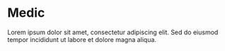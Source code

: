 # Medic

Lorem ipsum dolor sit amet, consectetur adipiscing elit. Sed do eiusmod tempor incididunt ut labore et dolore magna aliqua.
